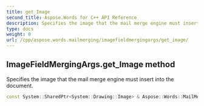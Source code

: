 ```yaml
---
title: get_Image
second_title: Aspose.Words for C++ API Reference
description: Specifies the image that the mail merge engine must insert into the document. 
type: docs
weight: 0
url: /cpp/aspose.words.mailmerging/imagefieldmergingargs/get_image/
---
```

## ImageFieldMergingArgs.get_Image method


Specifies the image that the mail merge engine must insert into the document.

```cpp
const System::SharedPtr<System::Drawing::Image> & Aspose::Words::MailMerging::ImageFieldMergingArgs::get_Image() const
```

